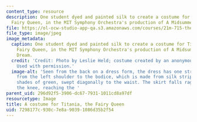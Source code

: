 ```yaml
---
content_type: resource
description: One student dyed and painted silk to create a costume for Titania, the
  Fairy Queen, in the MIT Symphony Orchestra's production of A Midsummer Night's Dream.
file: https://ol-ocw-studio-app-qa.s3.amazonaws.com/courses/21m-715-the-craft-of-costume-design-fall-2009/7298177c930c7e8a90391086d35b2f54_IMG_0721.jpg
file_type: image/jpeg
image_metadata:
  caption: One student dyed and painted silk to create a costume for Titania, the
    Fairy Queen, in the MIT Symphony Orchestra's production of A Midsummer Night's
    Dream.
  credit: 'Credit: Photo by Leslie Held; costume created by an anonymous MIT student.
    Used with permission.'
  image-alt: 'Seen from the back on a dress form, the dress has one strap coming across
    from the left shoulder to the bodice, which is made from silk strips in various
    shades of green, swept diagonally to the waist. The skirt falls raggedly past
    the knee, reaching the '
parent_uid: 296d92f5-3906-dc67-7931-1011cd8a97df
resourcetype: Image
title: A costume for Titania, the Fairy Queen
uid: 7298177c-930c-7e8a-9039-1086d35b2f54
---
```

